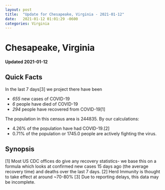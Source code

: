 ```yaml
---
layout: post
title:  "Update for Chesapeake, Virginia - 2021-01-12"
date:   2021-01-12 01:01:29 -0600
categories: Virginia
---
```


# Chesapeake, Virginia
#### Updated 2021-01-12

## Quick Facts

In the last 7 days[3] we project there have been
- *655* new cases of COVID-19
- *6* people have died of COVID-19
- *294* people have recovered from COVID-19[1]

The population in this census area is 244835. By our calculations:
- 4.26% of the population have had COVID-19.[2]
- 0.71% of the population or 1745.0 people are actively fighting the virus.

## Synopsis




[1] Most US CDC offices do give any recovery statistics- we base this on a formula which looks at confirmed new cases
15 days ago (the average recovery time) and deaths over the last 7 days.
[2] Herd Immunity is thought to take effect at around ~70-80%
[3] Due to reporting delays, this data may be incomplete. 
    